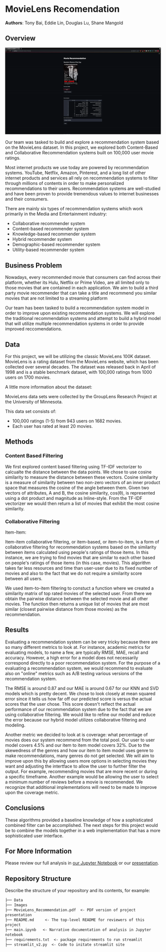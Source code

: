 # MovieLens Recomendation

**Authors**: Tony Bai, Eddie Lin, Douglas Lu, Shane Mangold

## Overview

![Demo](./images/site_demo.gif)

Our team was tasked to build and explore a recommendation system based on the MovieLens dataset. In this project, we explored both Content-Based and Collaborative Recommendation systems built on 100,000 user movie ratings.

Most internet products we use today are powered by recommendation systems. YouTube, Netflix, Amazon, Pinterest, and a long list of other internet products and services all rely on recommendation systems to filter through millions of contents in order to make personalized recommendations to their users. Recommendation systems are well-studied and have been proven to provide tremendous values to internet businesses and their consumers.

There are mainly six types of recommendation systems which work primarily in the Media and Entertainment industry:

* Collaborative recommender system
* Content-based recommender system
* Knowledge-based recommender system
* Hybrid recommender system
* Demographic-based recommender system
* Utility-based recommender system

## Business Problem

Nowadays, every recommended movie that consumers can find across their platform, whether its Hulu, Netflix or Prime Video, are all limited only to those movies that are contained in each application. We aim to build a third party movie recommender that can take a title and recommend you similar movies that are not limited to a streaming platform

Our team has been tasked to build a recommendation system model in order to improve upon existing recommendation systems. We will explore the traditional recommendation systems and attempt to build a hybrid model that will utilize multiple recommendation systems in order to provide improved reccomendations.

## Data

For this project, we will be utilizing the classic MovieLens 100K dataset. MovieLens is a rating dataset from the MovieLens website, which has been collected over several decades. The dataset was released back in April of 1998 and is a stable benchmark dataset, with 100,000 ratings from 1000 users on 1700 movies. 

A little more information about the dataset:

MovieLens data sets were collected by the GroupLens Research Project at the University of Minnesota.

This data set consists of:

* 100,000 ratings (1-5) from 943 users on 1682 movies.
* Each user has rated at least 20 movies.

## Methods

### Content Based Filtering

We first explored content based filtering using TF-IDF vectorizer to calcualte the distance between the data points. We chose to use cosine similarity to measure the distance between these vectors. Cosine similarity is a measure of similarity between two non-zero vectors of an inner product space that measures the cosine of the angle between them. Given two vectors of attributes, A and B, the cosine similarity, cos(θ), is represented using a dot product and magnitude as Inline-style. From the TF-IDF vectorizer we would then return a list of movies that exhibit the most cosine similarity.

### Collaborative Filtering

Item-Item:

Item-item collaborative filtering, or item-based, or item-to-item, is a form of collaborative filtering for recommendation systems based on the similarity between items calculated using people's ratings of those items. In this instance, we are trying to find movies that are similar to each other based on people's ratings of those items (in this case, movies). This algorithm takes far less resources and time than user-user due to its fixed number of movies and also to the fact that we do not require a similarity score between all users. 

We used item-to-item filtering to constuct a function where we created a similarity matrix of top rated movies of the selected user. From there we obtain the pairwise distance between the selected movie and all other movies. The function then returns a unique list of movies that are most similar (closest pairwise distance from those movies) as the recommendation. 



## Results

Evaluating a recommendation system can be very tricky because there are so many different metrics to look at. For instance, academic metrics for evaluating models, to name a few, are typically RMSE, MAE, recall and accuracy. However, a high error for a model does not necessarily correspond directly to a poor recommendation system. For the purpose of a evaluating a recommendation system, we would recommend to evaluate also on "online" metrics such as A/B testing various versions of the recommendation system.

The RMSE is around 0.87 and our MAE is around 0.67 for our KNN and SVD models which is pretty decent. We chose to look closely at mean squared error since it tells us how far off our predicted score is versus the actual scores that the user chose. This score doesn't reflect the actual performance of our recommendation system due to the fact that we are using collaborative filtering. We would like to refine our model and reduce the error because our hybrid model utilizes collaborative filtering and modeling.

Another metric we decided to look at is coverage: what percentage of movies does our system recommend from the total pool. Our user to user model covers 4.5% and our item to item model covers 32%. Due to the skewedness of the genres and how our item to item model uses genre to make recommendations, many genres do not get selected. We will aim to improve upon this by allowing users more options in selecting movies they want and adjusting the intertface to allow the user to further filter the output. For example, recommending movies that are more recent or during a specific timeframe. Another example would be allowing the user to select a minimum number of reviews before a movie is recommended. We recognize that additional implementations will need to be made to improve upon the coverage metric.


## Conclusions

These algorithms provided a baseline knowledge of how a sophisticated combined filter can be accomplished. The next steps for this project would be to combine the models together in a web implementation that has a more sophisticated user interface.

## For More Information

Please review our full analysis in [our Jupyter Notebook](./dsc-phase1-project-template.ipynb) or our [presentation](./DS_Project_Presentation.pdf).

## Repository Structure

Describe the structure of your repository and its contents, for example:

```
├── Data
├── Images
├── MovieLens_Recommendation.pdf  <- PDF version of project presentation
├── README.md     <- The top-level README for reviewers of this project
├── main.ipynb   <- Narrative documentation of analysis in Jupyter notebook
├── requirements.txt  <- package requirements to run streamlit
├── streamlit_v2.py  <- Code to initate streamlit site
```
